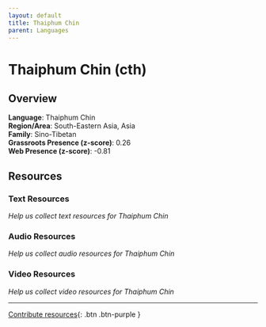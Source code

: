 ```yaml
---
layout: default
title: Thaiphum Chin
parent: Languages
---
```


# Thaiphum Chin (cth)

## Overview

**Language**: Thaiphum Chin  
**Region/Area**: South-Eastern Asia, Asia  
**Family**: Sino-Tibetan  
**Grassroots Presence (z-score)**: 0.26  
**Web Presence (z-score)**: -0.81  

## Resources

### Text Resources
*Help us collect text resources for Thaiphum Chin*

### Audio Resources
*Help us collect audio resources for Thaiphum Chin*

### Video Resources
*Help us collect video resources for Thaiphum Chin*

---

[Contribute resources](https://forms.office.com/e/1SfLJx3u1r){: .btn .btn-purple }
